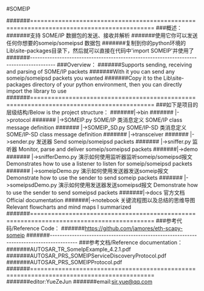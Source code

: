 #SOMEIP

#######=========================================================================================
###概述：
#######支持 SOME/IP 数据包的发送、接收并解析
#######使用它你可以发送任何你想要的someip/someipsd 数据包
#######复制到你的python环境的Lib\site-packages目录下，然后就可以直接在代码中'import SOMEIP'并使用了
#######----------------------------------------------------------------------------------------
###Overview：
#######Supports sending, receiving and parsing of SOME/IP packets
#######With it you can send any someip/someipsd packets you wanted
#######Copy it to the Lib\site-packages directory of your python environment, then you can directly import the library to use
#######=========================================================================================
###如下是项目的层级结构/Below is the project structure：
#######|->bin
#######    |->protocol
#######        |->SOMEIP.py            SOME/IP 类消息定义                       SOME/IP class message definition
#######        |->SOMEIP_SD.py         SOME/IP-SD 类消息定义                    SOME/IP-SD class message definition
#######    |->transceiver
#######        |->sender.py            发送器                                  Send someip/someipsd packets
#######        |->sniffer.py           监听器                                  Monitor, parse and deliver someip/someipsd packets
#######|->demo
#######    |->snifferDemo.py           演示如何使用监听器监听someip/someipsd报文   Demonstrates how to use a listener to listen for someip/someipsd packets
#######    |->someipDemo.py            演示如何使用发送器发送someip报文            Demonstrate how to use the sender to send someip packets
#######    |->someipsdDemo.py          演示如何使用发送器发送someipsd报文          Demonstrate how to use the sender to send someipsd packets
#######|->docs                         官方文档                                 Official documentation
#######|->notebook                     关键流程图以及总结的思维导图                 Relevant flowcharts and mind maps I summarized
#######=========================================================================================
###参考代码/Reference Code：
#######https://github.com/jamores/eth-scapy-someip
#######-----------------------------------------------------------------------------------------
###参考文档/Reference documentation：
#######AUTOSAR_TR_SomeIpExample_4.2.1.pdf
#######AUTOSAR_PRS_SOMEIPServiceDiscoveryProtocol.pdf
#######AUTOSAR_PRS_SOMEIPProtocol.pdf
#######=========================================================================================
#######editor:YueZeJun
#######email:sir.yue@qq.com
